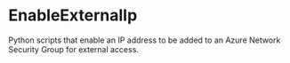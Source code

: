# EnableExternalIp
Python scripts that enable an IP address to be added to an Azure Network Security Group for external access. 
